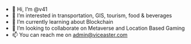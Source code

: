 - 👋 Hi, I’m @v41
- 👀 I’m interested in transportation, GIS, tourism, food & beverages
- 🌱 I’m currently learning about Blockchain
- 💞️ I’m looking to collaborate on Metaverse and Location Based Gaming
- 📫 You can reach me on admin@viceaster.com

<!---
v41/v41 is a ✨ special ✨ repository because its `README.md` (this file) appears on your GitHub profile.
You can click the Preview link to take a look at your changes.
--->
